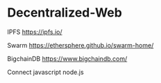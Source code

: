 # Decentralized-Web

IPFS
https://ipfs.io/

Swarm
https://ethersphere.github.io/swarm-home/

BigchainDB
https://www.bigchaindb.com/


Connect javascript node.js

